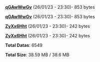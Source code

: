 [**qGAwWwGv**](/data/qGAwWwGv.txt) (26/01/23 - 23:30)- 853 bytes

[**qGAwWwGv**](/data/qGAwWwGv.txt) (26/01/23 - 23:30)- 853 bytes

[**ZyXx6Hht**](/data/ZyXx6Hht.txt) (26/01/23 - 23:30)- 242 bytes

[**ZyXx6Hht**](/data/ZyXx6Hht.txt) (26/01/23 - 23:30)- 242 bytes

**Total Datas**: 6549

**Total Size**: 38.59 MB / 38.6 MB